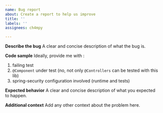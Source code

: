 ```yaml
---
name: Bug report
about: Create a report to help us improve
title: ''
labels: ''
assignees: ch4mpy

---
```


**Describe the bug**
A clear and concise description of what the bug is.

**Code sample**
Ideally, provide me with :
1. failing test
2. `@Component` under test (no, not only `@Controllers` can be tested with this lib)
3. spring-security configuration involved (runtime and tests)

**Expected behavior**
A clear and concise description of what you expected to happen.

**Additional context**
Add any other context about the problem here.
